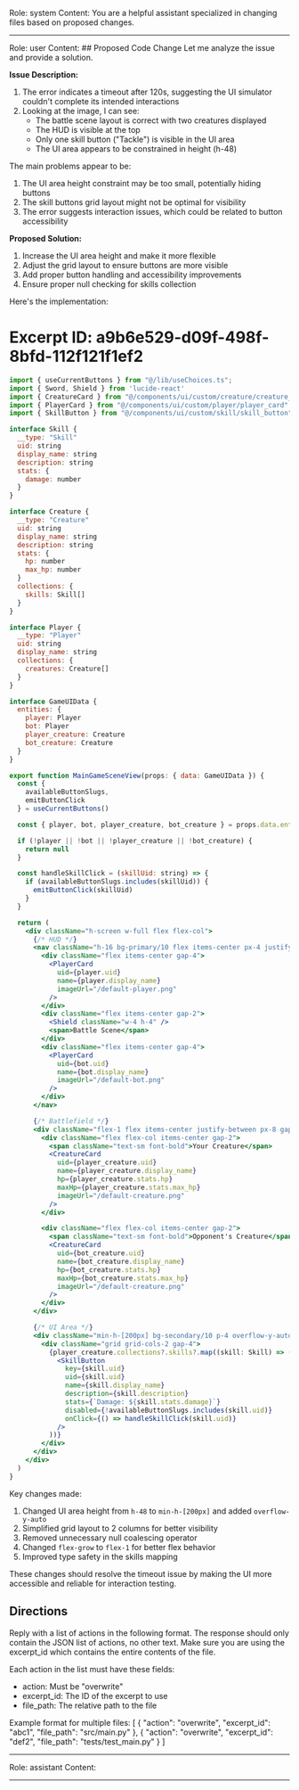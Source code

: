 Role: system
Content: You are a helpful assistant specialized in changing files based on proposed changes.
__________________
Role: user
Content: ## Proposed Code Change
Let me analyze the issue and provide a solution.

**Issue Description:**
1. The error indicates a timeout after 120s, suggesting the UI simulator couldn't complete its intended interactions
2. Looking at the image, I can see:
   - The battle scene layout is correct with two creatures displayed
   - The HUD is visible at the top
   - Only one skill button ("Tackle") is visible in the UI area
   - The UI area appears to be constrained in height (h-48)

The main problems appear to be:
1. The UI area height constraint may be too small, potentially hiding buttons
2. The skill buttons grid layout might not be optimal for visibility
3. The error suggests interaction issues, which could be related to button accessibility

**Proposed Solution:**
1. Increase the UI area height and make it more flexible
2. Adjust the grid layout to ensure buttons are more visible
3. Add proper button handling and accessibility improvements
4. Ensure proper null checking for skills collection

Here's the implementation:

# Excerpt ID: a9b6e529-d09f-498f-8bfd-112f121f1ef2
```jsx main_game/templates/MainGameScene.tsx
import { useCurrentButtons } from "@/lib/useChoices.ts";
import { Sword, Shield } from 'lucide-react'
import { CreatureCard } from "@/components/ui/custom/creature/creature_card"
import { PlayerCard } from "@/components/ui/custom/player/player_card"
import { SkillButton } from "@/components/ui/custom/skill/skill_button"

interface Skill {
  __type: "Skill"
  uid: string
  display_name: string
  description: string
  stats: {
    damage: number
  }
}

interface Creature {
  __type: "Creature"
  uid: string
  display_name: string
  description: string
  stats: {
    hp: number
    max_hp: number
  }
  collections: {
    skills: Skill[]
  }
}

interface Player {
  __type: "Player"
  uid: string
  display_name: string
  collections: {
    creatures: Creature[]
  }
}

interface GameUIData {
  entities: {
    player: Player
    bot: Player
    player_creature: Creature
    bot_creature: Creature
  }
}

export function MainGameSceneView(props: { data: GameUIData }) {
  const {
    availableButtonSlugs,
    emitButtonClick
  } = useCurrentButtons()

  const { player, bot, player_creature, bot_creature } = props.data.entities

  if (!player || !bot || !player_creature || !bot_creature) {
    return null
  }

  const handleSkillClick = (skillUid: string) => {
    if (availableButtonSlugs.includes(skillUid)) {
      emitButtonClick(skillUid)
    }
  }

  return (
    <div className="h-screen w-full flex flex-col">
      {/* HUD */}
      <nav className="h-16 bg-primary/10 flex items-center px-4 justify-between">
        <div className="flex items-center gap-4">
          <PlayerCard
            uid={player.uid}
            name={player.display_name}
            imageUrl="/default-player.png"
          />
        </div>
        <div className="flex items-center gap-2">
          <Shield className="w-4 h-4" />
          <span>Battle Scene</span>
        </div>
        <div className="flex items-center gap-4">
          <PlayerCard
            uid={bot.uid}
            name={bot.display_name}
            imageUrl="/default-bot.png"
          />
        </div>
      </nav>

      {/* Battlefield */}
      <div className="flex-1 flex items-center justify-between px-8 gap-8">
        <div className="flex flex-col items-center gap-2">
          <span className="text-sm font-bold">Your Creature</span>
          <CreatureCard
            uid={player_creature.uid}
            name={player_creature.display_name}
            hp={player_creature.stats.hp}
            maxHp={player_creature.stats.max_hp}
            imageUrl="/default-creature.png"
          />
        </div>

        <div className="flex flex-col items-center gap-2">
          <span className="text-sm font-bold">Opponent's Creature</span>
          <CreatureCard
            uid={bot_creature.uid}
            name={bot_creature.display_name}
            hp={bot_creature.stats.hp}
            maxHp={bot_creature.stats.max_hp}
            imageUrl="/default-creature.png"
          />
        </div>
      </div>

      {/* UI Area */}
      <div className="min-h-[200px] bg-secondary/10 p-4 overflow-y-auto">
        <div className="grid grid-cols-2 gap-4">
          {player_creature.collections?.skills?.map((skill: Skill) => (
            <SkillButton
              key={skill.uid}
              uid={skill.uid}
              name={skill.display_name}
              description={skill.description}
              stats={`Damage: ${skill.stats.damage}`}
              disabled={!availableButtonSlugs.includes(skill.uid)}
              onClick={() => handleSkillClick(skill.uid)}
            />
          ))}
        </div>
      </div>
    </div>
  )
}
```

Key changes made:
1. Changed UI area height from `h-48` to `min-h-[200px]` and added `overflow-y-auto`
2. Simplified grid layout to 2 columns for better visibility
3. Removed unnecessary null coalescing operator
4. Changed `flex-grow` to `flex-1` for better flex behavior
5. Improved type safety in the skills mapping

These changes should resolve the timeout issue by making the UI more accessible and reliable for interaction testing.

## Directions
Reply with a list of actions in the following format. The response should only contain the JSON list of actions, no other text.
Make sure you are using the excerpt_id which contains the entire contents of the file.

Each action in the list must have these fields:
- action: Must be "overwrite"
- excerpt_id: The ID of the excerpt to use
- file_path: The relative path to the file

Example format for multiple files:
[
    {
        "action": "overwrite",
        "excerpt_id": "abc1",
        "file_path": "src/main.py"
    },
    {
        "action": "overwrite",
        "excerpt_id": "def2",
        "file_path": "tests/test_main.py"
    }
]
__________________
Role: assistant
Content: 
__________________
